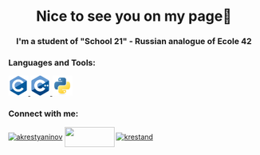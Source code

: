 <h1 align="center">Nice to see you on my page👋</h1>
<h3 align="center">I'm a student of "School 21" - Russian analogue of Ecole 42</h3>

<!-- <div id="header" align="center">
  <img src="https://media.giphy.com/media/MYI6NK4JOGpOzOriEg/giphy.gif" width="500"/>
</div> -->

<h3 align="left">Languages and Tools:</h3>
<p align="left"> <a href="https://www.cprogramming.com/" target="_blank" rel="noreferrer"> <img src="https://raw.githubusercontent.com/devicons/devicon/master/icons/c/c-original.svg" alt="c" width="40" height="40"/> </a> <a href="https://www.w3schools.com/cpp/" target="_blank" rel="noreferrer"> <img src="https://raw.githubusercontent.com/devicons/devicon/master/icons/cplusplus/cplusplus-original.svg" alt="cplusplus" width="40" height="40"/> </a> <a href="https://www.python.org" target="_blank" rel="noreferrer"> <img src="https://raw.githubusercontent.com/devicons/devicon/master/icons/python/python-original.svg" alt="python" width="40" height="40"/> </a> </p>

<h3 align="left">Connect with me:</h3>
<p align="left">
<a href="https://instagram.com/akrestyaninov" target="blank"><img align="center" src="https://img.shields.io/badge/-Instagram-red?color=DD2A7B&logo=instagram&logoColor=white" alt="akrestyaninov" height="40" width="100" /></a>
<a href="https://t.me/ankrt" target="blank"><img align="center" src="https://img.shields.io/badge/-Telegram-red?color=white&logo=telegram&logoColor=black" height="40" width="100" /></a>
<a href="https://vk.com/krestand" target="blank"><img align="center" src="https://img.shields.io/badge/-Vk-red?color=white&logo=vk&logoColor=black" alt="krestand" height="40" width="100" /></a>
</p>

